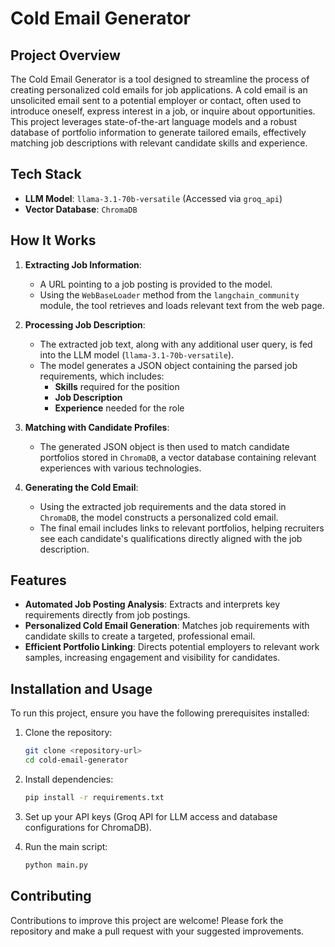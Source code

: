 # Cold Email Generator

## Project Overview
The Cold Email Generator is a tool designed to streamline the process of creating personalized cold emails for job applications. A cold email is an unsolicited email sent to a potential employer or contact, often used to introduce oneself, express interest in a job, or inquire about opportunities. This project leverages state-of-the-art language models and a robust database of portfolio information to generate tailored emails, effectively matching job descriptions with relevant candidate skills and experience.

## Tech Stack
- **LLM Model**: `llama-3.1-70b-versatile` (Accessed via `groq_api`)
- **Vector Database**: `ChromaDB`

## How It Works

1. **Extracting Job Information**:
   - A URL pointing to a job posting is provided to the model.
   - Using the `WebBaseLoader` method from the `langchain_community` module, the tool retrieves and loads relevant text from the web page.

2. **Processing Job Description**:
   - The extracted job text, along with any additional user query, is fed into the LLM model (`llama-3.1-70b-versatile`).
   - The model generates a JSON object containing the parsed job requirements, which includes:
     - **Skills** required for the position
     - **Job Description**
     - **Experience** needed for the role

3. **Matching with Candidate Profiles**:
   - The generated JSON object is then used to match candidate portfolios stored in `ChromaDB`, a vector database containing relevant experiences with various technologies.

4. **Generating the Cold Email**:
   - Using the extracted job requirements and the data stored in `ChromaDB`, the model constructs a personalized cold email.
   - The final email includes links to relevant portfolios, helping recruiters see each candidate's qualifications directly aligned with the job description.

## Features
- **Automated Job Posting Analysis**: Extracts and interprets key requirements directly from job postings.
- **Personalized Cold Email Generation**: Matches job requirements with candidate skills to create a targeted, professional email.
- **Efficient Portfolio Linking**: Directs potential employers to relevant work samples, increasing engagement and visibility for candidates.

## Installation and Usage
To run this project, ensure you have the following prerequisites installed:

1. Clone the repository:
    ```bash
    git clone <repository-url>
    cd cold-email-generator
    ```

2. Install dependencies:
    ```bash
    pip install -r requirements.txt
    ```

3. Set up your API keys (Groq API for LLM access and database configurations for ChromaDB).

4. Run the main script:
    ```bash
    python main.py
    ```

## Contributing
Contributions to improve this project are welcome! Please fork the repository and make a pull request with your suggested improvements.




